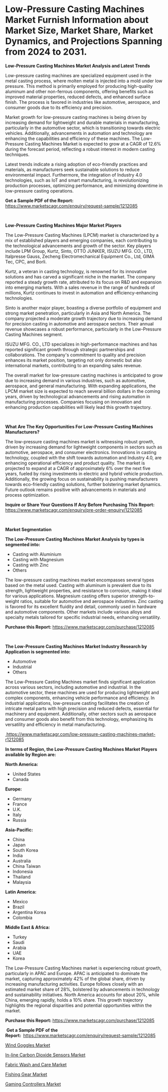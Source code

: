 <p><h1>Low-Pressure Casting Machines Market Furnish Information about Market Size, Market Share, Market Dynamics, and Projections Spanning from 2024 to 2031.</h1></p><p><strong>Low-Pressure Casting Machines Market Analysis and Latest Trends</strong></p>
<p><p>Low-pressure casting machines are specialized equipment used in the metal casting process, where molten metal is injected into a mold under low pressure. This method is primarily employed for producing high-quality aluminum and other non-ferrous components, offering benefits such as improved material properties, reduced defects, and enhanced surface finish. The process is favored in industries like automotive, aerospace, and consumer goods due to its efficiency and precision.</p><p>Market growth for low-pressure casting machines is being driven by increasing demand for lightweight and durable materials in manufacturing, particularly in the automotive sector, which is transitioning towards electric vehicles. Additionally, advancements in automation and technology are enhancing the capabilities and efficiency of these machines. The Low-Pressure Casting Machines Market is expected to grow at a CAGR of 12.6% during the forecast period, reflecting a robust interest in modern casting techniques.</p><p>Latest trends indicate a rising adoption of eco-friendly practices and materials, as manufacturers seek sustainable solutions to reduce environmental impact. Furthermore, the integration of Industry 4.0 technologies, such as IoT and smart manufacturing, is revolutionizing production processes, optimizing performance, and minimizing downtime in low-pressure casting operations.</p></p>
<p><strong>Get a Sample PDF of the Report:&nbsp;</strong> <a href="https://www.marketscagr.com/enquiry/request-sample/1212085?utm_campaign=1265&utm_medium=2&utm_source=Github&utm_content=ia&utm_term=06102024&utm_id=low-pressure-casting-machines">https://www.marketscagr.com/enquiry/request-sample/1212085</a></p>
<p>&nbsp;</p>
<p><strong>Low-Pressure Casting Machines Major Market Players</strong></p>
<p><p>The Low-Pressure Casting Machines (LPCM) market is characterized by a mix of established players and emerging companies, each contributing to the technological advancements and growth of the sector. Key players include LPM Group, Kurtz, Sinto, OTTO JUNKER, ISUZU MFG. CO., LTD, Italpresse Gauss, Zecheng Electromechanical Equipment Co., Ltd, GIMA Tec, CPC, and Borli.</p><p>Kurtz, a veteran in casting technology, is renowned for its innovative solutions and has carved a significant niche in the market. The company reported a steady growth rate, attributed to its focus on R&D and expansion into emerging markets. With a sales revenue in the range of hundreds of millions, Kurtz continues to invest in automation and efficiency-enhancing technologies.</p><p>Sinto is another major player, boasting a diverse portfolio of equipment and strong market penetration, particularly in Asia and North America. The company projected a moderate growth trajectory due to increasing demand for precision casting in automotive and aerospace sectors. Their annual revenue showcases a robust performance, particularly in the Low-Pressure Casting Machines segment.</p><p>ISUZU MFG. CO., LTD specializes in high-performance machines and has reported significant growth through strategic partnerships and collaborations. The company's commitment to quality and precision enhances its market position, targeting not only domestic but also international markets, contributing to an expanding sales revenue.</p><p>The overall market for low-pressure casting machines is anticipated to grow due to increasing demand in various industries, such as automotive, aerospace, and general manufacturing. With expanding applications, the LPCM market size is expected to reach several billion dollars in the coming years, driven by technological advancements and rising automation in manufacturing processes. Companies focusing on innovation and enhancing production capabilities will likely lead this growth trajectory.</p></p>
<p>&nbsp;</p>
<p><strong>What Are The Key Opportunities For Low-Pressure Casting Machines Manufacturers?</strong></p>
<p><p>The low-pressure casting machines market is witnessing robust growth, driven by increasing demand for lightweight components in sectors such as automotive, aerospace, and consumer electronics. Innovations in casting technology, coupled with the shift towards automation and Industry 4.0, are enhancing operational efficiency and product quality. The market is projected to expand at a CAGR of approximately 6% over the next five years, fueled by rising investments in electric and hybrid vehicle production. Additionally, the growing focus on sustainability is pushing manufacturers towards eco-friendly casting solutions, further bolstering market dynamics. Future outlook remains positive with advancements in materials and process optimization.</p></p>
<p><strong>Inquire or Share Your Questions If Any Before Purchasing This Report:</strong> <a href="https://www.marketscagr.com/enquiry/pre-order-enquiry/1212085?utm_campaign=1265&utm_medium=2&utm_source=Github&utm_content=ia&utm_term=06102024&utm_id=low-pressure-casting-machines">https://www.marketscagr.com/enquiry/pre-order-enquiry/1212085</a></p>
<p>&nbsp;</p>
<p><strong>Market Segmentation</strong></p>
<p><strong>The Low-Pressure Casting Machines Market Analysis by types is segmented into:</strong></p>
<p><ul><li>Casting with Aluminium</li><li>Casting with Magnesium</li><li>Casting with Zinc</li><li>Others</li></ul></p>
<p><p>The low-pressure casting machines market encompasses several types based on the metal used. Casting with aluminum is prevalent due to its strength, lightweight properties, and resistance to corrosion, making it ideal for various applications. Magnesium casting offers superior strength-to-weight ratios, suitable for automotive and aerospace industries. Zinc casting is favored for its excellent fluidity and detail, commonly used in hardware and automotive components. Other markets include various alloys and specialty metals tailored for specific industrial needs, enhancing versatility.</p></p>
<p><strong>Purchase this Report:&nbsp;</strong><a href="https://www.marketscagr.com/purchase/1212085?utm_campaign=1265&utm_medium=2&utm_source=Github&utm_content=ia&utm_term=06102024&utm_id=low-pressure-casting-machines">https://www.marketscagr.com/purchase/1212085</a></p>
<p>&nbsp;</p>
<p><strong>The Low-Pressure Casting Machines Market Industry Research by Application is segmented into:</strong></p>
<p><ul><li>Automotive</li><li>Industrial</li><li>Others</li></ul></p>
<p><p>The Low-Pressure Casting Machines market finds significant application across various sectors, including automotive and industrial. In the automotive sector, these machines are used for producing lightweight and complex components, enhancing vehicle performance and efficiency. In industrial applications, low-pressure casting facilitates the creation of intricate metal parts with high precision and reduced defects, essential for machinery and equipment. Additionally, other sectors such as aerospace and consumer goods also benefit from this technology, emphasizing its versatility and efficiency in metal manufacturing.</p></p>
<p><a href="https://www.marketscagr.com/low-pressure-casting-machines-market-r1212085?utm_campaign=1265&utm_medium=2&utm_source=Github&utm_content=ia&utm_term=06102024&utm_id=low-pressure-casting-machines">&nbsp;https://www.marketscagr.com/low-pressure-casting-machines-market-r1212085</a></p>
<p><strong>In terms of Region, the Low-Pressure Casting Machines Market Players available by Region are:</strong></p>
<p>
    <p> <strong> North America: </strong>
        <ul>
            <li>United States</li>
            <li>Canada</li>
        </ul>
        </p> 
    <p> <strong> Europe: </strong>
        <ul>
            <li>Germany</li>
            <li>France</li>
            <li>U.K.</li>
            <li>Italy</li>
            <li>Russia</li>
        </ul>
        </p> 
    <p> <strong> Asia-Pacific: </strong>
        <ul>
            <li>China</li>
            <li>Japan</li>
            <li>South Korea</li>
            <li>India</li>
            <li>Australia</li>
            <li>China Taiwan</li>
            <li>Indonesia</li>
            <li>Thailand</li>
            <li>Malaysia</li>
        </ul>
        </p> 
    <p> <strong> Latin America: </strong>
        <ul>
            <li>Mexico</li>
            <li>Brazil</li>
            <li>Argentina Korea</li>
            <li>Colombia</li>
        </ul>
        </p> 
    <p> <strong> Middle East & Africa: </strong>
        <ul>
            <li>Turkey</li>
            <li>Saudi</li>
            <li>Arabia</li>
            <li>UAE</li>
            <li>Korea</li>
        </ul>
    </p>
    </p>
<p><p>The Low-Pressure Casting Machines market is experiencing robust growth, particularly in APAC and Europe. APAC is anticipated to dominate the market, capturing approximately 42% of the global share, driven by increasing manufacturing activities. Europe follows closely with an estimated market share of 28%, bolstered by advancements in technology and sustainability initiatives. North America accounts for about 20%, while China, emerging rapidly, holds a 10% share. This growth trajectory highlights the regional disparities and potential opportunities within the market.</p></p>
<p><strong>Purchase this Report: </strong><a href="https://www.marketscagr.com/purchase/1212085?utm_campaign=1265&utm_medium=2&utm_source=Github&utm_content=ia&utm_term=06102024&utm_id=low-pressure-casting-machines">https://www.marketscagr.com/purchase/1212085</a></p>
<p>&nbsp;<strong>Get a Sample PDF of the Report:&nbsp;&nbsp;</strong><a href="https://www.marketscagr.com/enquiry/request-sample/1212085?utm_campaign=1265&utm_medium=2&utm_source=Github&utm_content=ia&utm_term=06102024&utm_id=low-pressure-casting-machines">https://www.marketscagr.com/enquiry/request-sample/1212085</a></p>
<p><strong></strong></p>
<p><p><a href="https://www.linkedin.com/pulse/navigating-global-wind-goggles-market-landscape-trends-forecasts-mkqnc?utm_campaign=1265&utm_medium=2&utm_source=Github&utm_content=ia&utm_term=06102024&utm_id=low-pressure-casting-machines">Wind Goggles Market</a></p><p><a href="https://github.com/gulaimolin/Market-Research-Report-List-6/blob/main/in-line-carbon-dioxide-sensors-market.md?utm_campaign=1265&utm_medium=2&utm_source=Github&utm_content=ia&utm_term=06102024&utm_id=low-pressure-casting-machines">In-line Carbon Dioxide Sensors Market</a></p><p><a href="https://www.linkedin.com/pulse/fabric-wash-care-market-refracting-trends-consumer-behaviors-rf3nc?utm_campaign=1265&utm_medium=2&utm_source=Github&utm_content=ia&utm_term=06102024&utm_id=low-pressure-casting-machines">Fabric Wash and Care Market</a></p><p><a href="https://www.linkedin.com/pulse/unveiling-market-trends-global-fishing-gear-growth-regional-u5vic?utm_campaign=1265&utm_medium=2&utm_source=Github&utm_content=ia&utm_term=06102024&utm_id=low-pressure-casting-machines">Fishing Gear Market</a></p><p><a href="https://www.linkedin.com/pulse/gaming-controllers-market-share-analysis-growth-trends-forecasts-9mpfc?utm_campaign=1265&utm_medium=2&utm_source=Github&utm_content=ia&utm_term=06102024&utm_id=low-pressure-casting-machines">Gaming Controllers Market</a></p></p>